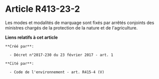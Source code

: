 # Article R413-23-2

Les modes et modalités de marquage sont fixés par arrêtés conjoints des ministres chargés de la protection de la nature et de
l'agriculture.

**Liens relatifs à cet article**

	**Créé par**:

	  - Décret n°2017-230 du 23 février 2017 - art. 1

	**Cité par**:

	  - Code de l'environnement - art. R415-4 (V)
